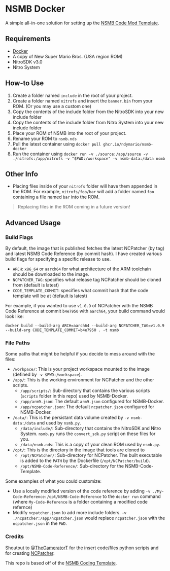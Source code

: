 # NSMB Docker
A simple all-in-one solution for setting up the [NSMB Code Mod Template](https://github.com/MammaMiaTeam/NSMB-Code-Template).

## Requirements
- [Docker](https://docs.docker.com/desktop/)
- A copy of New Super Mario Bros. (USA region ROM)
- NitroSDK v3.0
- Nitro System

## How-to Use
1. Create a folder named `include` in the root of your project.
2. Create a folder named `nitrofs` and insert the `banner.bin` from your ROM. (Or you may use a custom one)
3. Copy the contents of the include folder from the NitroSDK into your new include folder
4. Copy the contents of the include folder from Nitro System into your new include folder
5. Place your ROM of NSMB into the root of your project.
6. Rename your ROM to `nsmb.nds`
7. Pull the latest container using `docker pull ghcr.io/ndymario/nsmb-docker`
8. Run the container using `docker run -v ./source:/app/source -v ./nitrofs:/app/nitrofs -v "$PWD:/workspace" -v nsmb-data:/data nsmb`

## Other Info
- Placing files inside of your `nitrofs` folder will have them appended in the ROM. For example, `nitrofs/foo/bar` will add a folder named `foo` containing a file named `bar` into the ROM.
> Replacing files in the ROM coming in a future version!

## Advanced Usage
### Build Flags
By default, the image that is published fetches the latest NCPatcher (by tag) and latest NSMB Code Reference (by commit hash). I have created various build flags for specifying a specific release to use.

- `ARCH`: `x86_64` or `aarch64` for what architecture of the ARM toolchain should be downloaded to the image.
- `NCPATCHER_TAG`: specifies what release tag NCPatcher should be cloned from (default is latest)
- `CODE_TEMPLATE_COMMIT`: specifies what commit hash that the code template will be at (default is latest)

For example, if you wanted to use `v1.0.9` of NCPatcher with the NSMB Code Reference at commit `b4e7950` with `aarch64`, your build command would look like:
```
docker build --build-arg ARCH=aarch64 --build-arg NCPATCHER_TAG=v1.0.9 --build-arg CODE_TEMPLATE_COMMIT=b4e7950 . -t nsmb
```

### File Paths
Some paths that might be helpful if you decide to mess around with the files:
- `/workpace/`: This is your project workspace mounted to the image (defined by `-v $PWD:/workspace`).
- `/app/`: This is the working environment for NCPatcher and the other scripts.
    - `/app/scripts/`: Sub-directory that contains the various scripts (`scripts` folder in this repo) used by NSMB-Docker.
    - `/app/arm9.json`: The default `arm9.json` configured for NSMB-Docker.
    - `/app/ncpatcher.json`: The default `ncpatcher.json` configured for NSMB-Docker.
- `/data/`: This is the persistant data volume created by `-v nsmb-data:/data` and used by `nsmb.py`.
    - `/data/include/`: Sub-directory that contains the NitroSDK and Nitro System. `nsmb.py` runs the `convert_sdk.py` script on these files for you.
    - `/data/nsmb.nds`: This is a copy of your clean ROM used by `nsmb.py`.
- `/opt/`: This is the directory in the image that tools are cloned to
    - `/opt/NCPatcher/`: Sub-directory for NCPatcher. The built executable is added to the `PATH` by the Dockerfile (`/opt/NCPatcher/build`).
    - `/opt/NSMB-Code-Reference/`: Sub-directory for the NSMB-Code-Template.

Some examples of what you could customize:
- Use a locally modified version of the code reference by adding `-v ./My-Code-Reference:/opt/NSMB-Code-Reference` to the `docker run` command (where `My-Code-Reference` is a folder containing a modified code refernce)
- Modify `ncpatcher.json` to add more include folders. `-v ./ncpatcher:/app/ncpatcher.json` would replace `ncpatcher.json` with the `ncpatcher.json` in the `PWD`.

### Credits
Shoutout to [@TheGameratorT](https://github.com/TheGameratorT) for the insert code/files python scripts and for creating [NCPatcher](https://github.com/TheGameratorT/NCPatcher/).

This repo is based off of the [NSMB Coding Template](https://github.com/MammaMiaTeam/NSMB-Code-Template).